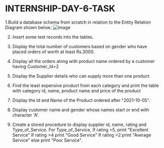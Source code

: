 # INTERNSHIP-DAY-6-TASK


1.Build a database schema from scratch in relation to the Entity Relation Diagram shown below;
![image](https://github.com/user-attachments/assets/ca19e441-a201-41f2-903f-279ef74a523b)




2. Insert some test records into the tables.

3. Display the total number of customers based on gender who have placed orders of worth at least Rs.3000.

4. Display all the orders along with product name ordered by a customer having Customer_Id=2

5. Display the Supplier details who can supply more than one product.

6. Find the least expensive product from each category and print the table with category id, name, product name and price of the product

7. Display the Id and Name of the Product ordered after "2021-10-05".

8. Display customer name and gender whose names start or end with character 'A'.

9. Create a stored procedure to display supplier id, name, rating and Type_of_Service. For Type_of_Service,
If rating =5, print "Excellent Service"
If rating >4 print "Good Service"
If rating >2 print "Average Service" else print "Poor Service".

